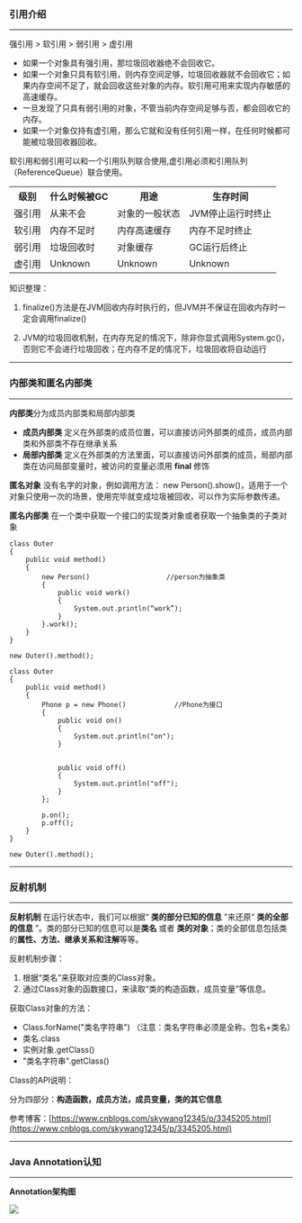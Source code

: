 
### 引用介绍 ###
---

强引用  >  软引用  >  弱引用  >  虚引用


* 如果一个对象具有强引用，那垃圾回收器绝不会回收它。
* 如果一个对象只具有软引用，则内存空间足够，垃圾回收器就不会回收它；如果内存空间不足了，就会回收这些对象的内存。软引用可用来实现内存敏感的高速缓存。
* 一旦发现了只具有弱引用的对象，不管当前内存空间足够与否，都会回收它的内存。
* 如果一个对象仅持有虚引用，那么它就和没有任何引用一样，在任何时候都可能被垃圾回收器回收。


软引用和弱引用可以和一个引用队列联合使用,虚引用必须和引用队列 （ReferenceQueue）联合使用。

<table>
<tr>
<th>级别</th>
<th>什么时候被GC</th>
<th>用途</th>
<th>生存时间</th>
</tr>
<tr>
<td>强引用</td>
<td>从来不会</td>
<td>对象的一般状态</td>
<td>JVM停止运行时终止</td>
</tr>
<tr>
<td>软引用</td>
<td>内存不足时</td>
<td>内存高速缓存</td>
<td>内存不足时终止</td>
</tr>
<tr>
<td>弱引用</td>
<td>垃圾回收时</td>
<td>对象缓存</td>
<td>GC运行后终止</td>
</tr>
<tr>
<td>虚引用</td>
<td>Unknown</td>
<td>Unknown</td>
<td>Unknown</td>
</tr>
</table>
 

知识整理：

1. finalize()方法是在JVM回收内存时执行的，但JVM并不保证在回收内存时一定会调用finalize()

2. JVM的垃圾回收机制，在内存充足的情况下，除非你显式调用System.gc()，否则它不会进行垃圾回收；在内存不足的情况下，垃圾回收将自动运行

---

### 内部类和匿名内部类 ###

---

**内部类**分为成员内部类和局部内部类

* **成员内部类** 定义在外部类的成员位置，可以直接访问外部类的成员，成员内部类和外部类不存在继承关系
* **局部内部类** 定义在外部类的方法里面，可以直接访问外部类的成员，局部内部类在访问局部变量时，被访问的变量必须用 **final** 修饰

**匿名对象** 没有名字的对象，例如调用方法： new Person().show()，适用于一个对象只使用一次的场景，使用完毕就变成垃圾被回收，可以作为实际参数传递。

**匿名内部类** 在一个类中获取一个接口的实现类对象或者获取一个抽象类的子类对象
    

    class Outer
    {
    	public void method()
    	{
    		new Person()                   //person为抽象类
    		{
    			public void work()
    			{
    				System.out.println(“work”);
    			}
    		}.work();
    	}
    }
     
    new Outer().method();
     
    class Outer
    {
    	public void method()
    	{
    		Phone p = new Phone()            //Phone为接口
    		{
    			public void on()
    			{
    				System.out.println("on");
    			}
     
     
    			public void off()
    			{
    				System.out.println("off");
    			}
    		};
    		
    		p.on();
    		p.off();
    	}
    }
     
    new Outer().method();


---

### 反射机制

---

**反射机制** 在运行状态中，我们可以根据“ **类的部分已知的信息** ”来还原“ **类的全部的信息** ”。类的部分已知的信息可以是**类名** 或者 **类的对象**；类的全部信息包括类的**属性、方法、继承关系和注解**等等。

反射机制步骤：

1. 根据“类名”来获取对应类的Class对象。
2. 通过Class对象的函数接口，来读取“类的构造函数，成员变量”等信息。

获取Class对象的方法：

* Class.forName("类名字符串") （注意：类名字符串必须是全称，包名+类名）
* 类名.class
* 实例对象.getClass()
* "类名字符串".getClass()

Class的API说明：

分为四部分：**构造函数，成员方法，成员变量，类的其它信息**

参考博客：[https://www.cnblogs.com/skywang12345/p/3345205.html](https://www.cnblogs.com/skywang12345/p/3345205.html)

---

### Java Annotation认知

---
**Annotation架构图**

![](https://i.imgur.com/zMrprBW.jpg)